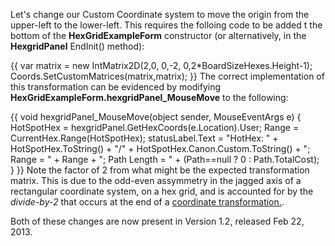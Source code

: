 Let's change our Custom Coordinate system to move the origin from the upper-left to the lower-left. This requires the folloing code to be added t the bottom of the **HexGridExampleForm** constructor (or alternatively, in the **HexgridPanel** EndInit() method):

{{
      var matrix = new IntMatrix2D(2,0, 0,-2, 0,2*BoardSizeHexes.Height-1);
      Coords.SetCustomMatrices(matrix,matrix);
}}
The correct implementation of this transformation can be evidenced by modifying **HexGridExampleForm.hexgridPanel_MouseMove** to the following:

{{
    void hexgridPanel_MouseMove(object sender, MouseEventArgs e) {
      HotSpotHex = hexgridPanel.GetHexCoords(e.Location).User;
      Range = CurrentHex.Range(HotSpotHex);
      statusLabel.Text = "HotHex: " + HotSpotHex.ToString() 
                       + "/" + HotSpotHex.Canon.Custom.ToString()
                       + "; Range = " + Range
                       + "; Path Length = " + (Path==null ? 0 : Path.TotalCost);
    }
}}
Note the factor of 2 from what might be the expected transformation matrix. This is due to the odd-even assymmetry in the jagged axis of a rectangular coordinate system, on a hex grid, and is accounted for by the _divide-by-2_ that occurs at the end of a [coordinate transformation.](http://hexgridutilities.codeplex.com/wikipage?title=Coordinate%20Transformations%20Between%20Canonical%2c%20User%2c%20and%20Custom&referringTitle=Documentation).

Both of these changes are now present in Version 1.2, released Feb 22, 2013.